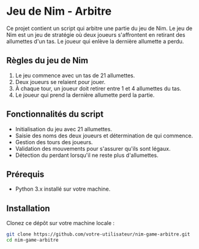# Jeu de Nim - Arbitre

Ce projet contient un script qui arbitre une partie du jeu de Nim. Le jeu de Nim est un jeu de stratégie où deux joueurs s'affrontent en retirant des allumettes d'un tas. Le joueur qui enlève la dernière allumette a perdu.

## Règles du jeu de Nim

1. Le jeu commence avec un tas de 21 allumettes.
2. Deux joueurs se relaient pour jouer.
3. À chaque tour, un joueur doit retirer entre 1 et 4 allumettes du tas.
4. Le joueur qui prend la dernière allumette perd la partie.

## Fonctionnalités du script

- Initialisation du jeu avec 21 allumettes.
- Saisie des noms des deux joueurs et détermination de qui commence.
- Gestion des tours des joueurs.
- Validation des mouvements pour s'assurer qu'ils sont légaux.
- Détection du perdant lorsqu'il ne reste plus d'allumettes.

## Prérequis

- Python 3.x installé sur votre machine.

## Installation

Clonez ce dépôt sur votre machine locale :

```bash
git clone https://github.com/votre-utilisateur/nim-game-arbitre.git
cd nim-game-arbitre
